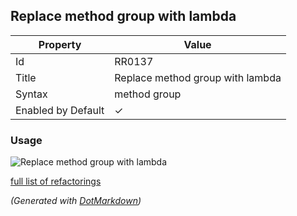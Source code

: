 ## Replace method group with lambda

| Property           | Value                            |
| ------------------ | -------------------------------- |
| Id                 | RR0137                           |
| Title              | Replace method group with lambda |
| Syntax             | method group                     |
| Enabled by Default | &#x2713;                         |

### Usage

![Replace method group with lambda](../../images/refactorings/ReplaceMethodGroupWithLambda.png)

[full list of refactorings](Refactorings.md)

*\(Generated with [DotMarkdown](http://github.com/JosefPihrt/DotMarkdown)\)*